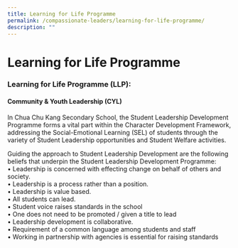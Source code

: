 ```yaml
---
title: Learning for Life Programme
permalink: /compassionate-leaders/learning-for-life-programme/
description: ""
---
```

# **Learning for Life Programme**

### Learning for Life Programme (LLP): 


#### Community & Youth Leadership (CYL)

In Chua Chu Kang Secondary School, the Student Leadership Development Programme forms a vital part within the Character Development Framework, addressing the Social-Emotional Learning (SEL) of students through the variety of Student Leadership opportunities and Student Welfare activities.  
  
Guiding the approach to Student Leadership Development are the following beliefs that underpin the Student Leadership Development Programme:  
• Leadership is concerned with effecting change on behalf of others and society.  
• Leadership is a process rather than a position.  
• Leadership is value based.  
• All students can lead.  
• Student voice raises standards in the school  
• One does not need to be promoted / given a title to lead  
• Leadership development is collaborative.  
• Requirement of a common language among students and staff   
• Working in partnership with agencies is essential for raising standards